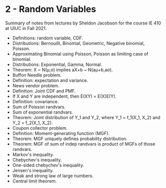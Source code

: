 # 2 - Random Variables

Summary of notes from lectures by Sheldon Jacobson
for the course IE 410 at UIUC in Fall 2021.

* Definitions: random variable, CDF.
* Distributions: Bernouilli, Binomial, Geometric, Negative binomial, Poisson.
* Approximating Binomial using Poisson, Poisson as limiting case of binomial.
* Distributions: Exponential, Gamma, Normal.
* Theorem: X ~ N(μ,σ) implies aX+b ~ N(aμ+b,aσ).
* Buffon Needle problem.
* Definition: expectation and variance.
* News vendor problem.
* Definition: Joint CDF and PMF.
* If X and Y are independent, then E(XY) = E(X)E(Y).
* Definition: covariance.
* Sum of Poisson randvars.
* Sum of exponential randvars.
* Theorem: Joint distribution of Y_1 and Y_2, where Y_1 = f_1(X_1, X_2) and Y_2 = f_2(X_1, X_2).
* Coupon collector problem.
* Definition: Moment-generating function (MGF).
* Theorem: MGF uniquely defines probability distribution.
* Theorem: MGF of sum of indep randvars is product of MGFs of those randvars.
* Markov's inequality.
* Chebychev's inequality.
* One-sided chebychev's inequality.
* Jensen's inequality.
* Weak and strong law of large numbers.
* Central limit theorem.
